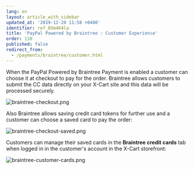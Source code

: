 ```yaml
---
lang: en
layout: article_with_sidebar
updated_at: '2019-12-20 11:58 +0400'
identifier: ref_65m4K4la
title: 'PayPal Powered by Braintree : Customer Experience'
order: 110
published: false
redirect_from:
  - /payments/braintree/customer.html
---
```

When the PayPal Powered by Braintree Payment is enabled a customer can choose it at checkout to pay for the order. Braintree allows customers to submit the CC data directly on your X-Cart site and this data will be processed securely. 

![braintree-checkout.png]({{site.baseurl}}/attachments/ref_1H9wRepr/braintree-checkout.png)

Also Braintree allows saving credit card tokens for further use and a customer can choose a saved card to pay the order:

![braintree-checkout-saved.png]({{site.baseurl}}/attachments/ref_1H9wRepr/braintree-checkout-saved.png)

Customers can manage their saved cards in the **Braintree credit cards** tab when logged in in the customer's account in the X-Cart storefront:

![braintree-customer-cards.png]({{site.baseurl}}/attachments/ref_1H9wRepr/braintree-customer-cards.png)